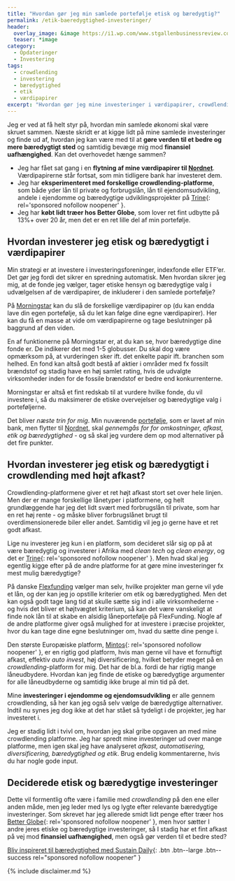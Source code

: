 ```yaml
---
title: "Hvordan gør jeg min samlede portefølje etisk og bæredygtig?"
permalink: /etik-baeredygtighed-investeringer/
header:
  overlay_image: &image https://i1.wp.com/www.stgallenbusinessreview.com/wp-content/uploads/2016/07/investment-3.jpg?fit=1600%2C1066
  teaser: *image
category:
  - Opdateringer
  - Investering
tags:
  - crowdlending
  - investering
  - bæredygtighed
  - etik
  - værdipapirer
excerpt: "Hvordan gør jeg mine investeringer i værdipapirer, crowdlending og ejendomme etiske og bæredygtige?"
---
```


Jeg er ved at få helt styr på, hvordan min samlede økonomi skal være skruet sammen. Næste skridt er at kigge lidt på mine samlede investeringer og finde ud af, hvordan jeg kan være med til at **gøre verden til et bedre og mere bæredygtigt sted** og samtidig bevæge mig mod **finansiel uafhængighed**. Kan det overhovedet hænge sammen?

- Jeg har fået sat gang i en **flytning af mine værdipapirer til [Nordnet](/go/nordnet/)**. Værdipapirerne står fortsat, som min tidligere bank har investeret dem.
- Jeg har **eksperimenteret med forskellige crowdlending-platforme**, som både yder lån til private og forbrugslån, lån til ejendomsudvikling, andele i ejendomme og bæredygtige udviklingsprojekter på [Trine](/go/trine/){: rel='sponsored nofollow noopener' }.
- Jeg har **købt lidt træer hos Better Globe**, som lover ret fint udbytte på 13%+ over 20 år, men det er en ret lille del af min portefølje.

## Hvordan investerer jeg etisk og bæredygtigt i værdipapirer

Min strategi er at investere i investeringsforeninger, indexfonde eller ETF’er. Det gør jeg fordi det sikrer en spredning automatisk. Men hvordan sikrer jeg mig, at de fonde jeg vælger, tager etiske hensyn og bæredygtige valg i udvælgelsen af de værdipapirer, de inkluderer i den samlede portefølje?

På [Morningstar](http://www.morningstar.dk/dk/) kan du slå de forskellige værdipapirer op (du kan endda lave din egen portefølje, så du let kan følge dine egne værdipapirer). Her kan du få en masse at vide om værdipapirerne og tage beslutninger på baggrund af den viden.

En af funktionerne på Morningstar er, at du kan se, hvor bæredygtige dine fonde er. De indikerer det med 1-5 globusser. Du skal dog være opmærksom på, at vurderingen sker ift. det enkelte papir ift. branchen som helhed. En fond kan altså godt bestå af aktier i områder med fx fossilt brændstof og stadig have en høj samlet rating, hvis de udvalgte virksomheder inden for de fossile brændstof er bedre end konkurrenterne.

Morningstar er altså et fint redskab til at vurdere hvilke fonde, du vil investere i, så du maksimerer de etiske overvejelser og bæredygtige valg i porteføljerne.

Det bliver _næste trin for mig_. Min nuværende [portefølje](/portfolio/), som er lavet af min bank, men flytter til [Nordnet](/go/nordnet/), skal _gennemgås for for omkostninger, afkast, etik og bæredygtighed_ - og så skal jeg vurdere dem op mod alternativer på det fire punkter.

## Hvordan investerer jeg etisk og bæredygtigt i crowdlending med højt afkast?

Crowdlending-platformene giver et ret højt afkast stort set over hele linjen. Men der er mange forskellige lånetyper i platformene, og helt grundlæggende har jeg det lidt svært med forbrugslån til private, som har en ret høj rente - og måske bliver forbrugslånet brugt til overdimensionerede biler eller andet. Samtidig vil jeg jo gerne have et ret godt afkast.

Lige nu investerer jeg kun i en platform, som decideret slår sig op på at være bæredygtig og investerer i Afrika med _clean tech_ og _clean energy_, og det er [Trine](/go/trine/){: rel='sponsored nofollow noopener' }. Men hvad skal jeg egentlig kigge efter på de andre platforme for at gøre mine investeringer fx mest mulig bæredygtige?

På danske [Flexfunding](/platform/flexfunding/) vælger man selv, hvilke projekter man gerne vil yde et lån, og der kan jeg jo opstille kriterier om etik og bæredygtighed. Men det kan også godt tage lang tid at skulle sætte sig ind i alle virksomhederne - og hvis det bliver et højtvægtet kriterium, så kan det være vanskeligt at finde nok lån til at skabe en alsidig låneportefølje på FlexFunding. Nogle af de andre platforme giver også mulighed for at investere i præcise projekter, hvor du kan tage dine egne beslutninger om, hvad du sætte dine penge i.

Den største Europæiske platform, [Mintos](/go/mintos/){: rel='sponsored nofollow noopener' }, er en rigtig god platform, hvis man gerne vil have et fornuftigt afkast, effektiv _auto invest_, høj diversificering, hvilket betyder meget på en _crowdlending_-platform for mig. Det har de bl.a. fordi de har rigtig mange låneudbydere. Hvordan kan jeg finde de etiske og bæredygtige argumenter for alle låneudbyderne og samtidig ikke bruge al min tid på det.

Mine **investeringer i ejendomme og ejendomsudvikling** er alle gennem crowdlending, så her kan jeg også selv vælge de bæredygtige alternativer. Indtil nu synes jeg dog ikke at det har stået så tydeligt i de projekter, jeg har investeret i.

Jeg er stadig lidt i tvivl om, hvordan jeg skal gribe opgaven an med mine crowdlending platforme. Jeg har spredt mine investeringer ud over mange platforme, men igen skal jeg have analyseret _afkast, automatisering, diversificering, bæredygtighed og etik_. Brug endelig kommentarerne, hvis du har nogle gode input.

## Deciderede etisk og bæredygtige investeringer

Dette vil formentlig ofte være i familie med _crowdlending_ på den ene eller anden måde, men jeg leder med lys og lygte efter relevante bæredygtige investeringer. Som skrevet har jeg allerede smidt lidt penge efter træer hos [Better Globe](/go/betterglobe/){: rel='sponsored nofollow noopener' }, men hvor sætter I andre jeres etiske og bæredygtige investeringer, så I stadig har et fint afkast på vej mod **finansiel uafhængighed**, men også gør verden til et bedre sted?

[Bliv inspireret til bæredygtighed med Sustain Daily](https://www.partner-ads.com/dk/klikbanner.php?partnerid=28187&bannerid=60256){: .btn .btn--large .btn--success rel="sponsored nofollow noopener" }

{% include disclaimer.md %}
